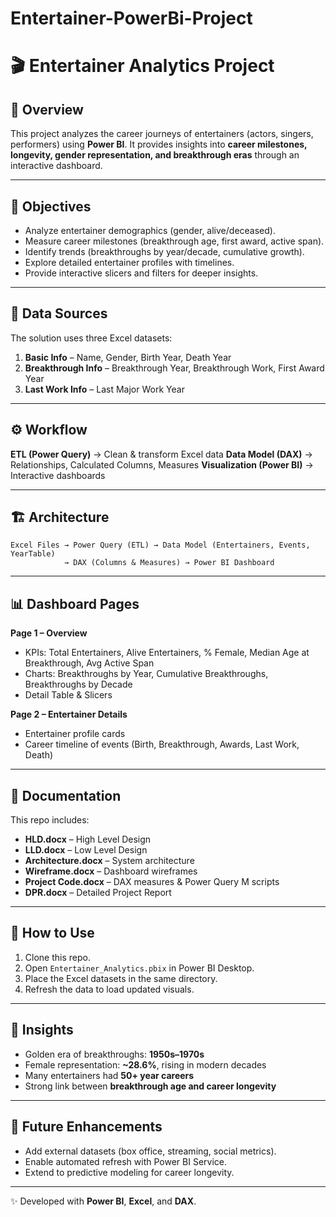 # Entertainer-PowerBi-Project 
# 🎬 Entertainer Analytics Project

## 📖 Overview

This project analyzes the career journeys of entertainers (actors, singers, performers) using **Power BI**.
It provides insights into **career milestones, longevity, gender representation, and breakthrough eras** through an interactive dashboard.

---

## 🎯 Objectives

* Analyze entertainer demographics (gender, alive/deceased).
* Measure career milestones (breakthrough age, first award, active span).
* Identify trends (breakthroughs by year/decade, cumulative growth).
* Explore detailed entertainer profiles with timelines.
* Provide interactive slicers and filters for deeper insights.

---

## 📂 Data Sources

The solution uses three Excel datasets:

1. **Basic Info** – Name, Gender, Birth Year, Death Year
2. **Breakthrough Info** – Breakthrough Year, Breakthrough Work, First Award Year
3. **Last Work Info** – Last Major Work Year

---

## ⚙️ Workflow

**ETL (Power Query)** → Clean & transform Excel data
**Data Model (DAX)** → Relationships, Calculated Columns, Measures
**Visualization (Power BI)** → Interactive dashboards

---

## 🏗 Architecture

```
Excel Files → Power Query (ETL) → Data Model (Entertainers, Events, YearTable) 
            → DAX (Columns & Measures) → Power BI Dashboard
```

---

## 📊 Dashboard Pages

**Page 1 – Overview**

* KPIs: Total Entertainers, Alive Entertainers, % Female, Median Age at Breakthrough, Avg Active Span
* Charts: Breakthroughs by Year, Cumulative Breakthroughs, Breakthroughs by Decade
* Detail Table & Slicers

**Page 2 – Entertainer Details**

* Entertainer profile cards
* Career timeline of events (Birth, Breakthrough, Awards, Last Work, Death)

---

## 📄 Documentation

This repo includes:

* **HLD.docx** – High Level Design
* **LLD.docx** – Low Level Design
* **Architecture.docx** – System architecture
* **Wireframe.docx** – Dashboard wireframes
* **Project Code.docx** – DAX measures & Power Query M scripts
* **DPR.docx** – Detailed Project Report

---

## 🚀 How to Use

1. Clone this repo.
2. Open `Entertainer_Analytics.pbix` in Power BI Desktop.
3. Place the Excel datasets in the same directory.
4. Refresh the data to load updated visuals.

---

## 📌 Insights

* Golden era of breakthroughs: **1950s–1970s**
* Female representation: **\~28.6%**, rising in modern decades
* Many entertainers had **50+ year careers**
* Strong link between **breakthrough age and career longevity**

---

## 🔮 Future Enhancements

* Add external datasets (box office, streaming, social metrics).
* Enable automated refresh with Power BI Service.
* Extend to predictive modeling for career longevity.

---

✨ Developed with **Power BI**, **Excel**, and **DAX**.
